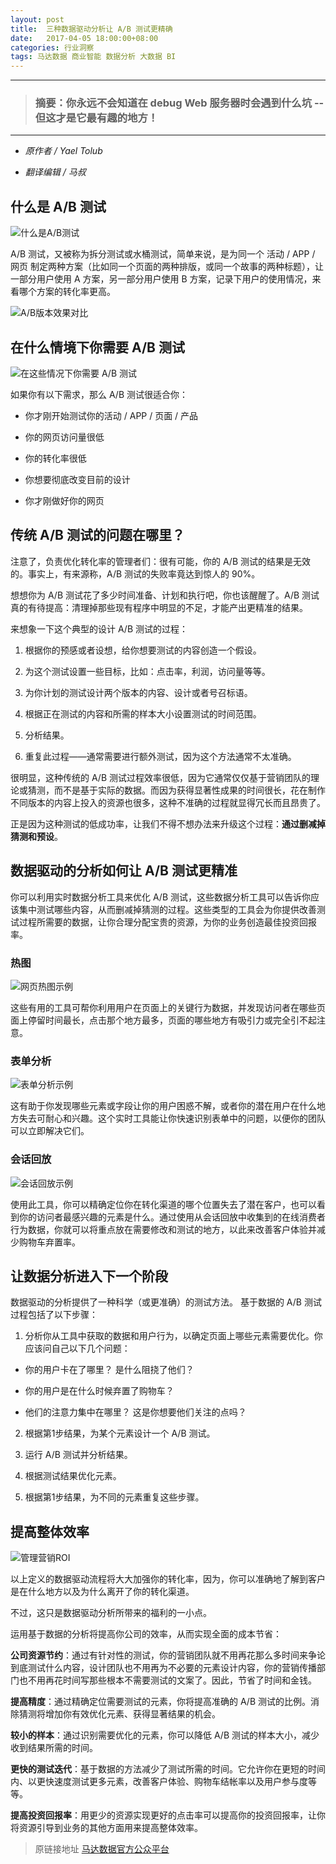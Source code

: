 ```yaml
---
layout: post
title:  三种数据驱动分析让 A/B 测试更精确
date:   2017-04-05 18:00:00+08:00
categories: 行业洞察
tags: 马达数据 商业智能 数据分析 大数据 BI
---
```


---------
> ### 摘要：你永远不会知道在 debug Web 服务器时会遇到什么坑 -- 但这才是它最有趣的地方！
--------


* *原作者 / Yael Tolub*

* *翻译编辑 / 马叔*


## 什么是 A/B 测试


![什么是A/B测试](/images/2017/4/5/1.png)


A/B 测试，又被称为拆分测试或水桶测试，简单来说，是为同一个 活动 / APP / 网页 制定两种方案（比如同一个页面的两种排版，或同一个故事的两种标题），让一部分用户使用 A 方案，另一部分用户使用 B 方案，记录下用户的使用情况，来看哪个方案的转化率更高。


![A/B版本效果对比](/images/2017/4/5/2.png)


## 在什么情境下你需要 A/B 测试


![在这些情况下你需要 A/B 测试](/images/2017/4/5/3.jpg)


如果你有以下需求，那么 A/B 测试很适合你：

* 你才刚开始测试你的活动 / APP / 页面 / 产品

* 你的网页访问量很低

* 你的转化率很低

* 你想要彻底改变目前的设计

* 你才刚做好你的网页


## 传统 A/B 测试的问题在哪里？


注意了，负责优化转化率的管理者们：很有可能，你的 A/B 测试的结果是无效的。事实上，有来源称，A/B 测试的失败率竟达到惊人的 90%。


想想你为 A/B 测试花了多少时间准备、计划和执行吧，你也该醒醒了。A/B 测试真的有待提高：清理掉那些现有程序中明显的不足，才能产出更精准的结果。


来想象一下这个典型的设计 A/B 测试的过程：


 1. 根据你的预感或者设想，给你想要测试的内容创造一个假设。

 2. 为这个测试设置一些目标，比如：点击率，利润，访问量等等。

 3. 为你计划的测试设计两个版本的内容、设计或者号召标语。

 4. 根据正在测试的内容和所需的样本大小设置测试的时间范围。

 5. 分析结果。

 6. 重复此过程——通常需要进行额外测试，因为这个方法通常不太准确。


很明显，这种传统的 A/B 测试过程效率很低，因为它通常仅仅基于营销团队的理论或猜测，而不是基于实际的数据。而因为获得显著性成果的时间很长，花在制作不同版本的内容上投入的资源也很多，这种不准确的过程就显得冗长而且昂贵了。


正是因为这种测试的低成功率，让我们不得不想办法来升级这个过程：**通过删减掉猜测和预设**。


## 数据驱动的分析如何让 A/B 测试更精准


你可以利用实时数据分析工具来优化 A/B 测试，这些数据分析工具可以告诉你应该集中测试哪些内容，从而删减掉猜测的过程。这些类型的工具会为你提供改善测试过程所需要的数据，让你合理分配宝贵的资源，为你的业务创造最佳投资回报率。


### 热图


![网页热图示例](/images/2017/4/5/4.png)


这些有用的工具可帮你利用用户在页面上的关键行为数据，并发现访问者在哪些页面上停留时间最长，点击那个地方最多，页面的哪些地方有吸引力或完全引不起注意。


### 表单分析


![表单分析示例](/images/2017/4/5/5.png)


这有助于你发现哪些元素或字段让你的用户困惑不解，或者你的潜在用户在什么地方失去可耐心和兴趣。这个实时工具能让你快速识别表单中的问题，以便你的团队可以立即解决它们。


### 会话回放


![会话回放示例](/images/2017/4/5/6.png)


使用此工具，你可以精确定位你在转化渠道的哪个位置失去了潜在客户，也可以看到你的访问者最感兴趣的元素是什么。通过使用从会话回放中收集到的在线消费者行为数据，你就可以将重点放在需要修改和测试的地方，以此来改善客户体验并减少购物车弃置率。


## 让数据分析进入下一个阶段


数据驱动的分析提供了一种科学（或更准确）的测试方法。 基于数据的 A/B 测试过程包括了以下步骤：


1. 分析你从工具中获取的数据和用户行为，以确定页面上哪些元素需要优化。你应该问自己以下几个问题：

* 你的用户卡在了哪里？ 是什么阻挠了他们？

* 你的用户是在什么时候弃置了购物车？

* 他们的注意力集中在哪里？ 这是你想要他们关注的点吗？

2. 根据第1步结果，为某个元素设计一个 A/B 测试。

3. 运行 A/B 测试并分析结果。

4. 根据测试结果优化元素。

5. 根据第1步结果，为不同的元素重复这些步骤。


## 提高整体效率


![管理营销ROI](/images/2017/4/5/7.jpg)


以上定义的数据驱动流程将大大加强你的转化率，因为，你可以准确地了解到客户是在什么地方以及为什么离开了你的转化渠道。


不过，这只是数据驱动分析所带来的福利的一小点。


运用基于数据的分析将提高你公司的效率，从而实现全面的成本节省：


**公司资源节约**：通过有针对性的测试，你的营销团队就不用再花那么多时间来争论到底测试什么内容，设计团队也不用再为不必要的元素设计内容，你的营销传播部门也不用再花时间写那些根本不需要测试的文案了。因此，节省了时间和金钱。 


**提高精度**：通过精确定位需要测试的元素，你将提高准确的 A/B 测试的比例。消除猜测将增加你有效优化元素、获得显著结果的机会。


**较小的样本**：通过识别需要优化的元素，你可以降低 A/B 测试的样本大小，减少收到结果所需的时间。


**更快的测试迭代**：基于数据的方法减少了测试所需的时间。它允许你在更短的时间内、以更快速度测试更多元素，改善客户体验、购物车结帐率以及用户参与度等等。


**提高投资回报率**：用更少的资源实现更好的点击率可以提高你的投资回报率，让你将资源引导到业务的其他方面用来提高整体效率。



> 原链接地址 [马达数据官方公众平台](http://mp.weixin.qq.com/s/v8fkTXlJlYWJtjwpa1eQzg)
